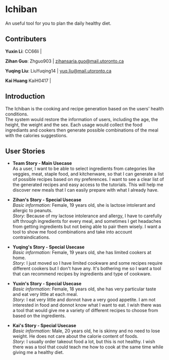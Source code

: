 # Ichiban
An useful tool for you to plan the daily healthy diet.


## Contributers
**Yuxin Li**: CC66li | 

**Zihan Guo**: Zhguo903 | zihansaria.guo@mail.utoronto.ca

**Yuqing Liu**: LiuYuqing14 | yuq.liu@mail.utoronto.ca  

**Kai Huang** KaiH0417 | 


## Introduction
The Ichiban is the cooking and recipe generation based on the users' health conditions.<br />
The system would restore the information of users, including the age, the height, the weight and the sex. Each usage would collect the food ingrediants and cookers then generate possible combinations of the meal with the calories suggestions. 


## User Stories
- **Team Story - Main Usecase**<br />
As a user, I want to be able to select ingredients from categories like veggies, meat, staple food, and kitchenware, so that I can generate a list of possible recipes based on my preferences. I want to see a clear list of the generated recipes and easy access to the tutorials. This will help me discover new meals that I can easily prepare with what I already have.

- **Zihan's Story - Special Usecase**<br />
*Basic information:* Female, 19 years old, she is lactose intolerant and allergic to peanuts.<br />
*Story:* Because of my lactose intolerance and allergy, I have to carefully sift through ingredients for every meal, and sometimes I get headaches from getting ingredients but not being able to pair them wisely. I want a tool to show me food combinations and take into account contraindications.

- **Yuqing's Story - Special Usecase**<br />
*Basic information:* Female, 19 years old, she has limited cookers at home. <br />
*Story:* I just moved so I have limited cookware and some recipes require different cookers but I don't have any. It's bothering me so I want a tool that can recommend recipes by ingredients and type of cookware.

- **Yuxin's Story - Special Usecase**<br />
*Basic information:* Female, 18 years old, she has very particular taste and eat very little at each meal.<br />
*Story:* I eat very little and donnot have a very good appetite. I am not interested in food and donnot know what I want to eat. I wish there was a tool that would give me a variety of different recipes to choose from based on the ingredients.

- **Kai's Story - Special Usecase**<br />
*Basic information:* Male, 20 years old, he is skinny and no need to lose weight. He does not care about the calorie content of foods.<br />
*Story:* I usually order takeout food a lot, but this is not healthy. I wish there was a tool that could teach me how to cook at the same time while giving me a healthy diet.
